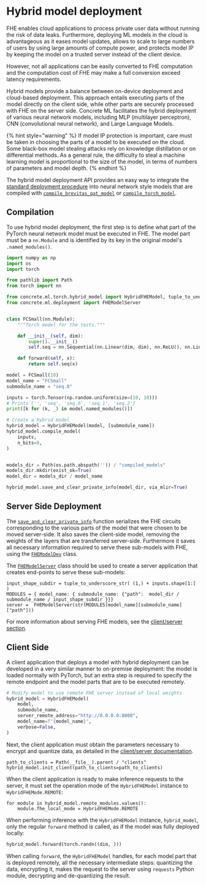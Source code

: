 # Hybrid model deployment

FHE enables cloud applications to process private user data without running the risk of data leaks. Furthermore, deploying ML models in the cloud is advantageous as it eases model updates, allows to scale to large numbers of users by using large amounts of compute power, and protects model IP by keeping the model on a trusted server instead of the client device.

However, not all applications can be easily converted to FHE computation and the computation cost of FHE may make a full conversion exceed latency requirements.

Hybrid models provide a balance between on-device deployment and cloud-based deployment. This approach entails executing parts of the model directly on the client side, while other parts are securely processed with FHE on the server side. Concrete ML facilitates the hybrid deployment of various neural network models, including MLP (multilayer perceptron), CNN (convolutional neural network), and Large Language Models.

{% hint style="warning" %}
If model IP protection is important, care must be taken in choosing the parts of a model to be executed on the cloud. Some
black-box model stealing attacks rely on knowledge distillation
or on differential methods. As a general rule, the difficulty
to steal a machine learning model is proportional to the size of the model, in terms of numbers of parameters and model depth.
{% endhint %}

The hybrid model deployment API provides an easy way to integrate the [standard deployment procedure](client_server.md) into neural network style models that are compiled with [`compile_brevitas_qat_model`](../developer-guide/api/concrete.ml.torch.compile.md#function-compile_brevitas_qat_model) or [`compile_torch_model`](../developer-guide/api/concrete.ml.torch.compile.md#function-compile_torch_model).

## Compilation

To use hybrid model deployment, the first step is to define what part of the PyTorch neural network model must be executed in FHE. The model part must be a `nn.Module` and is identified by its key in the original model's `.named_modules()`.

```python
import numpy as np
import os
import torch

from pathlib import Path
from torch import nn

from concrete.ml.torch.hybrid_model import HybridFHEModel, tuple_to_underscore_str
from concrete.ml.deployment import FHEModelServer


class FCSmall(nn.Module):
    """Torch model for the tests."""

    def __init__(self, dim):
        super().__init__()
        self.seq = nn.Sequential(nn.Linear(dim, dim), nn.ReLU(), nn.Linear(dim, dim))

    def forward(self, x):
        return self.seq(x)

model = FCSmall(10)
model_name = "FCSmall"
submodule_name = "seq.0"

inputs = torch.Tensor(np.random.uniform(size=(10, 10)))
# Prints ['', 'seq', 'seq.0', 'seq.1', 'seq.2']
print([k for (k, _) in model.named_modules()])

# Create a hybrid model
hybrid_model = HybridFHEModel(model, [submodule_name])
hybrid_model.compile_model(
    inputs,
    n_bits=8,
)


models_dir = Path(os.path.abspath('')) / "compiled_models"
models_dir.mkdir(exist_ok=True)
model_dir = models_dir / model_name

```

<!--pytest-codeblocks:skip-->

```python
hybrid_model.save_and_clear_private_info(model_dir, via_mlir=True)
```

## Server Side Deployment

The [`save_and_clear_private_info`](../developer-guide/api/concrete.ml.torch.hybrid_model.md#method-save_and_clear_private_info) function serializes the FHE circuits
corresponding to the various parts of the model that were chosen to be moved
server-side. It also saves the client-side model, removing the weights of the layers that are transferred server-side. Furthermore it saves all necessary information required to serve these sub-models with FHE, using the [`FHEModelDev`](../developer-guide/api/concrete.ml.deployment.fhe_client_server.md#class-fhemodeldev) class.

The [`FHEModelServer`](../developer-guide/api/concrete.ml.deployment.fhe_client_server.md#class-fhemodelserver) class should be used to create a server application that creates end-points to serve these sub-models:

<!--pytest-codeblocks:skip-->

```
input_shape_subdir = tuple_to_underscore_str( (1,) + inputs.shape[1:] )
MODULES = { model_name: { submodule_name: {"path":  model_dir / submodule_name / input_shape_subdir }}}
server =  FHEModelServer(str(MODULES[model_name][submodule_name]["path"]))
```

For more information about serving FHE models, see the [client/server section](client_server.md#serving).

## Client Side

A client application that deploys a model with hybrid deployment can be developed
in a very similar manner to on-premise deployment: the model is loaded normally with PyTorch, but an extra step is required to specify the remote endpoint and the model parts that are to be executed remotely.

<!--pytest-codeblocks:skip-->

```python
# Modify model to use remote FHE server instead of local weights
hybrid_model = HybridFHEModel(
    model,
    submodule_name,
    server_remote_address="http://0.0.0.0:8000",
    model_name=f"{model_name}",
    verbose=False,
)
```

Next, the client application must obtain the parameters necessary to encrypt and
quantize data, as detailed in the [client/server documentation](client_server.md#production-deployment).

<!--pytest-codeblocks:skip-->

```
path_to_clients = Path(__file__).parent / "clients"
hybrid_model.init_client(path_to_clients=path_to_clients)
```

When the client application is ready to make inference requests to the server, it must
set the operation mode of the `HybridFHEModel` instance to `HybridFHEMode.REMOTE`:

<!--pytest-codeblocks:skip-->

```
for module in hybrid_model.remote_modules.values():
    module.fhe_local_mode = HybridFHEMode.REMOTE    
```

When performing inference with the `HybridFHEModel` instance, `hybrid_model`, only the regular `forward` method is called, as if the model was fully deployed locally:

<!--pytest-codeblocks:skip-->

```python
hybrid_model.forward(torch.randn((dim, )))
```

When calling `forward`, the `HybridFHEModel` handles, for each model part that is deployed remotely, all the necessary intermediate steps: quantizing the data, encrypting it, makes the request to the server using `requests` Python module, decrypting and de-quantizing the result.

